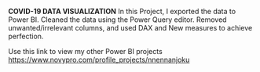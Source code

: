 **COVID-19 DATA VISUALIZATION**
In this Project, I exported the data to Power BI. Cleaned the data using the Power Query editor. 
Removed unwanted/irrelevant columns, and used DAX and New measures to achieve perfection.



Use this link to view my other Power BI projects https://www.novypro.com/profile_projects/nnennanjoku
